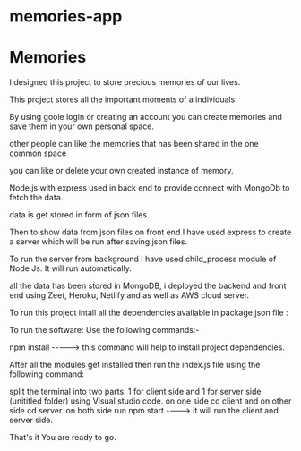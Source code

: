 # memories-app
# Memories

I designed this project to store precious memories of our lives.

This project stores all the important moments of a individuals:

By using goole login or creating an account you can create memories and save them in your own personal space.

other people can like the memories that has been shared in the one common space

you can like or delete your own created instance of memory.

Node.js with express used in back end to provide connect with MongoDb to fetch the data.

data is get stored in form of json files.

Then to show data from json files on front end I have used express to create a server which will be run after saving json files.

To run the server from background I have used child_process module of Node Js. It will run automatically.

all the data has been stored in MongoDB, i deployed the backend and front end using Zeet, Heroku, Netlify and as well as AWS cloud server.

To run this project intall all the dependencies available in package.json file :

To run the software: Use the following commands:-

npm install -----> this command will help to install project dependencies.

After all the modules get installed then run the index.js file using the following command:

split the terminal into two parts: 1 for client side and 1 for server side (unititled folder)  using Visual studio code.
on one side cd client and on other side cd server.
on both side run npm start ----> it will run the client and server side.


That's it You are ready to go.
